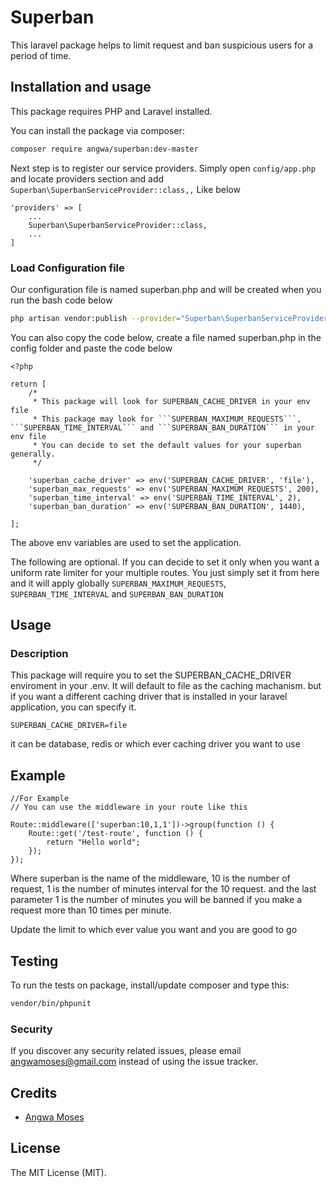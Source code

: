 # Superban

This laravel package helps to limit request and ban suspicious users for a period of time.


## Installation and usage

This package requires PHP  and Laravel installed.  

You can install the package via composer:

```bash
composer require angwa/superban:dev-master
```
Next step is to register our service providers. Simply open ```config/app.php``` and locate  providers section and add  ```Superban\SuperbanServiceProvider::class,,``` Like below
```
'providers' => [
    ...
    Superban\SuperbanServiceProvider::class,
    ...
]

```

### Load Configuration file
Our configuration file is named superban.php and will be created when you run the bash code below
```bash
php artisan vendor:publish --provider="Superban\SuperbanServiceProvider"

```

You can also copy the code below, create a file named superban.php in the config folder and paste the code below
```
<?php

return [
    /*
     * This package will look for SUPERBAN_CACHE_DRIVER in your env file
     * This package may look for ```SUPERBAN_MAXIMUM_REQUESTS```,  ```SUPERBAN_TIME_INTERVAL``` and ```SUPERBAN_BAN_DURATION``` in your env file
     * You can decide to set the default values for your superban generally.
     */

    'superban_cache_driver' => env('SUPERBAN_CACHE_DRIVER', 'file'),
    'superban_max_requests' => env('SUPERBAN_MAXIMUM_REQUESTS', 200),
    'superban_time_interval' => env('SUPERBAN_TIME_INTERVAL', 2),
    'superban_ban_duration' => env('SUPERBAN_BAN_DURATION', 1440),

];

```

The above env variables are used to set the application.

The following are optional. If you can decide to set it only when you want a uniform rate limiter for your multiple routes. You just simply set it from here and it will apply globally
```SUPERBAN_MAXIMUM_REQUESTS```,  ```SUPERBAN_TIME_INTERVAL``` and ```SUPERBAN_BAN_DURATION``` 
## Usage

### Description
This package will require you to set the SUPERBAN_CACHE_DRIVER enviroment in your .env. It will default to file as the caching machanism.
but if you want a different caching driver that is installed in your laravel application, you can specify it.
```
SUPERBAN_CACHE_DRIVER=file
```

it can be database, redis or which ever caching driver you want to use

## Example
```
//For Example
// You can use the middleware in your route like this 

Route::middleware(['superban:10,1,1'])->group(function () {
    Route::get('/test-route', function () {
        return "Hello world";
    });
});

```

Where superban is the name of the middleware, 10 is the number of request, 1 is the number of minutes interval for the 10 request. and the last parameter 1 is the number of minutes you will be banned if you make a request more than 10 times per minute.

Update the limit to which ever value you want and you are good to go

## Testing

To run the tests on package, install/update composer and type this:

``` bash
vendor/bin/phpunit
```

### Security

If you discover any security related issues, please email angwamoses@gmail.com instead of using the issue tracker.

## Credits

- [Angwa Moses](https://github.com/angwa)


## License

The MIT License (MIT).

